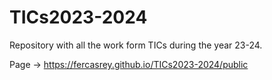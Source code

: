 # TICs2023-2024
Repository with all the  work form TICs during the year 23-24.

Page -> https://fercasrey.github.io/TICs2023-2024/public
